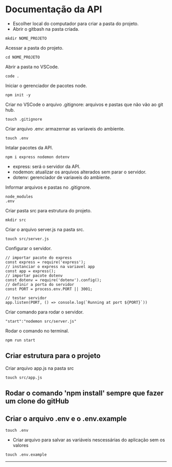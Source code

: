 # Documentação da API 
* Escolher local do computador para criar a pasta do projeto.
* Abrir o gitbash na pasta criada.
```
mkdir NOME_PROJETO
```
Acessar a pasta do projeto.
```
cd NOME_PROJETO
```
Abrir a pasta no VSCode.
```
code . 
```
Iniciar o gerenciador de pacotes node.
```
npm init -y
```
Criar no VSCode o arquivo .gitignore: arquivos e pastas que não vão ao git hub.
```
touch .gitignore
```
Criar arquivo .env: armazernar as variaveis do ambiente.
```
touch .env
```
Intalar pacotes da API.
```
npm i express nodemon dotenv
```
* express: será o servidor da API.
* nodemon: atualizar os arquivos alterados sem parar o 
servidor.
* dotenv: gerenciador de variaveis do ambiente.

Informar arquivos  e pastas no .gitignore.
```
node_modules
.env
```
Criar pasta src para estrutura do projeto.
```
mkdir src
```
Criar o arquivo server.js na pasta src.
```
touch src/server.js
```
Configurar o servidor.
```
// importar pacote do express
const express = require('express');
// instanciar o express na variavel app
const app = express();
// importar pacote dotenv
const dotenv = require('dotenv').config();
// definir a porta do servidor 
const PORT = process.env.PORT || 3001;

// testar servidor 
app.listen(PORT, () => console.log(`Running at port ${PORT}`))
```
Criar comando para rodar o servidor.
```
"start":"nodemon src/server.js"
```
Rodar o comando no terminal.
```
npm run start
```
## Criar estrutura para o projeto

Criar arquivo app.js na pasta src
```
touch src/app.js
```

## Rodar o comando 'npm install' sempre que fazer um clone do gitHub

## Criar o arquivo .env e o .env.example

```
touch .env
```
* Criar arquivo para salvar as variáveis nescessárias do aplicação sem os valores
```
touch .env.example
```
<hr>
